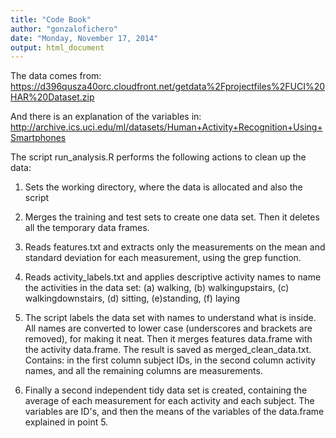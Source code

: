```yaml
---
title: "Code Book"
author: "gonzalofichero"
date: "Monday, November 17, 2014"
output: html_document
---
```


The data comes from: https://d396qusza40orc.cloudfront.net/getdata%2Fprojectfiles%2FUCI%20HAR%20Dataset.zip

And there is an explanation of the variables in: http://archive.ics.uci.edu/ml/datasets/Human+Activity+Recognition+Using+Smartphones



The script run_analysis.R performs the following actions to clean up the data:

1) Sets the working directory, where the data is allocated and also the script

2) Merges the training and test sets to create one data set. Then it deletes all the temporary data frames.

3) Reads features.txt and extracts only the measurements on the mean and standard deviation for each measurement, using the grep function.

4) Reads activity_labels.txt and applies descriptive activity names to name the activities in the data set: (a) walking, (b) walkingupstairs, (c) walkingdownstairs, (d) sitting, (e)standing, (f)  laying

5) The script labels the data set with names to understand what is inside. All names are converted to lower case (underscores and brackets are removed), for making it neat. Then it merges features data.frame with the activity data.frame. The result is saved as merged_clean_data.txt. Contains: in the first column subject IDs, in the second column activity names, and all the remaining columns are measurements. 
   
6) Finally a second independent tidy data set is created, containing the average of each measurement for each activity and each subject. The variables are ID's, and then the means of the variables of the data.frame explained in point 5.